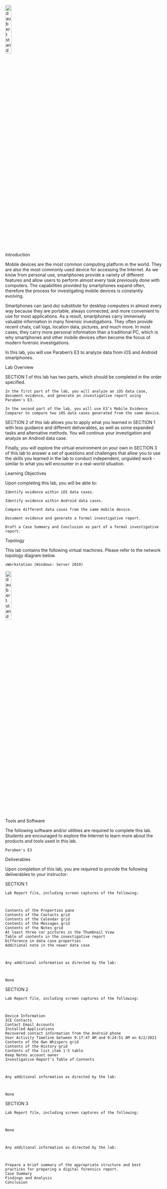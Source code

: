 <p align="left">
<img src="https://i.imgur.com/t23TXuR.png" height="20%" width="20%" alt="daubert standard"/>
</p>

Introduction

Mobile devices are the most common computing platform in the world. They are also the most commonly used device for accessing the Internet. As we know from personal use, smartphones provide a variety of different features and allow users to perform almost every task previously done with computers. The capabilities provided by smartphones expand often, therefore the process for investigating mobile devices is constantly evolving.

 

Smartphones can (and do) substitute for desktop computers in almost every way because they are portable, always connected, and more convenient to use for most applications. As a result, smartphones carry immensely valuable information in many forensic investigations. They often provide recent chats, call logs, location data, pictures, and much more. In most cases, they carry more personal information than a traditional PC, which is why smartphones and other mobile devices often become the focus of modern forensic investigations. 

 

In this lab, you will use Paraben’s E3 to analyze data from iOS and Android smartphones.



Lab Overview

SECTION 1 of this lab has two parts, which should be completed in the order specified.

 

    In the first part of the lab, you will analyze an iOS data case, document evidence, and generate an investigative report using Paraben's E3.

    In the second part of the lab, you will use E3’s Mobile Evidence Comparer to compare two iOS data cases generated from the same device.

SECTION 2 of this lab allows you to apply what you learned in SECTION 1 with less guidance and different deliverables, as well as some expanded tasks and alternative methods. You will continue your investigation and analyze an Android data case.

 

Finally, you will explore the virtual environment on your own in SECTION 3 of this lab to answer a set of questions and challenges that allow you to use the skills you learned in the lab to conduct independent, unguided work - similar to what you will encounter in a real-world situation.



Learning Objectives

Upon completing this lab, you will be able to:

 

    Identify evidence within iOS data cases.

    Identify evidence within Android data cases.

    Compare different data cases from the same mobile device.

    Document evidence and generate a formal investigative report.

    Draft a Case Summary and Conclusion as part of a formal investigative report.



Topology

This lab contains the following virtual machines. Please refer to the network topology diagram below.

 

    vWorkstation (Windows: Server 2019)

 

<img src="https://i.imgur.com/OS9S5HV.png" height="20%" width="20%" alt="daubert standard"/>


Tools and Software

The following software and/or utilities are required to complete this lab. Students are encouraged to explore the Internet to learn more about the products and tools used in this lab.

 

    Paraben's E3



Deliverables

Upon completion of this lab, you are required to provide the following deliverables to your instructor:

 

SECTION 1

 

    Lab Report file, including screen captures of the following:

 

    Contents of the Properties pane
    Contents of the Contacts grid
    Contents of the Calendar grid
    Contents of the Messages grid
    Contents of the Notes grid
    At least three car pictures in the Thumbnail View
    Table of contents in the investigative report
    Difference in data case properties
    Additional note in the newer data case

 

    Any additional information as directed by the lab:

 

    None

 

SECTION 2

 

    Lab Report file, including screen captures of the following:

 

    Device Information
    ICE Contacts
    Contact Email Accounts
    Installed Applications
    Recovered contact information from the Android phone
    User Activity Timeline between 9:17:47 AM and 9:24:51 AM on 6/2/2021
    Contents of the Own Whispers grid
    Contents of the History grid
    Contents of the list_item 1-5 table
    Keep Notes account owner
    Investigative Report’s Table of Contents

 

    Any additional information as directed by the lab:

 

    None

 

SECTION 3

 

    Lab Report file, including screen captures of the following:

 

    None

 

    Any additional information as directed by the lab:

 

    Prepare a brief summary of the appropriate structure and best practices for preparing a digital forensics report.
    Case Summary
    Findings and Analysis
    Conclusion



